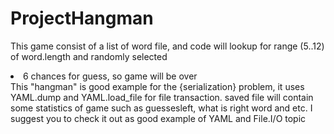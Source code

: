 # ProjectHangman
This game consist of a list of word file, and code will lookup for range (5..12) of word.length and randomly selected
  <li>6 chances for guess, so game will be over </li>
This "hangman" is good example for the {serialization} problem, it uses YAML.dump and YAML.load_file for file transaction.
saved file will contain some statistics of game such as guessesleft, what is right word and etc.
I suggest you to check it out as good example of YAML and File.I/O topic


